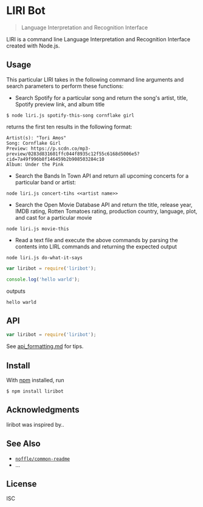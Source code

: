 # LIRI Bot

> Language Interpretation and Recognition Interface

LIRI is a command line Language Interpretation and Recognition Interface created with Node.js.

## Usage

This particular LIRI takes in the following command line arguments and search parameters to perform these functions:

- Search Spotify for a particular song and return the song's artist, title, Spotify preview link, and album title

```
$ node liri.js spotify-this-song cornflake girl
```

returns the first ten results in the following format:

```
Artist(s): "Tori Amos"
Song: Cornflake Girl
Preview: https://p.scdn.co/mp3-preview/0283d831601ffc044f8935c12f55c6168d5006e5?cid=7a49f996b8f146459b2b908503284c10
Album: Under the Pink
```

- Search the Bands In Town API and return all upcoming concerts for a particular band or artist:

`node liri.js concert-tihs <<artist name>>`

- Search the Open Movie Database API and return the title, release year, IMDB rating, Rotten Tomatoes rating, production country, language, plot, and cast for a particular movie

`node liri.js movie-this`

- Read a text file and execute the above commands by parsing the contents into LIRL commands and returning the expected output

`node liri.js do-what-it-says`

```js
var liribot = require('liribot');

console.log('hello warld');
```

outputs

```
hello warld
```

## API

```js
var liribot = require('liribot');
```

See [api_formatting.md](api_formatting.md) for tips.

## Install

With [npm](https://npmjs.org/) installed, run

```
$ npm install liribot
```

## Acknowledgments

liribot was inspired by..

## See Also

- [`noffle/common-readme`](https://github.com/noffle/common-readme)
- ...

## License

ISC
